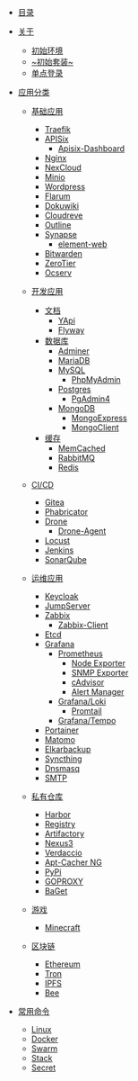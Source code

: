 * [目录](index.md)

* [关于](about/index.md)
  * [初始环境](about/init-env.md)
  * [~初始套装~](about/init-set.md)
  * [单点登录](about/sso.md)

* [应用分类]()
  * [基础应用]()
    * [Traefik](catalog/base/traefik.md)
    * [APISix](catalog/base/apisix/apisix.md)
      * [Apisix-Dashboard](catalog/base/apisix/apisix-dashboard.md)
    * [Nginx](catalog/base/nginx.md)
    * [NexCloud](catalog/base/nexcloud.md)
    * [Minio](catalog/base/minio.md)
    * [Wordpress](catalog/base/wordpress.md)
    * [Flarum](catalog/base/flarum.md)
    * [Dokuwiki](catalog/base/dokuwiki.md)
    * [Cloudreve](catalog/base/cloudreve.md)
    * [Outline](catalog/base/outline.md)
    * [Synapse](catalog/base/synapse/synapse.md)
      * [element-web](catalog/base/synapse/element-web.md)
    * [Bitwarden](catalog/base/bitwarden.md)
    * [ZeroTier](catalog/base/zerotier.md)
    * [Ocserv](catalog/base/ocserv.md)
  * [开发应用]()
    * [文档]()
      * [YApi](catalog/develop/docs/yapi.md)
      * [Flyway](catalog/develop/docs/flyway.md)
    * [数据库]()
      * [Adminer](catalog/develop/database/adminer.md)
      * [MariaDB](catalog/develop/database/mariadb.md)
      * [MySQL](catalog/develop/database/mysql/mysql.md)
        * [PhpMyAdmin](catalog/develop/database/mysql/phpmyadmin.md)
      * [Postgres](catalog/develop/database/postgres/postgres.md)
        * [PgAdmin4](catalog/develop/database/postgres/pgadmin4.md)
      * [MongoDB](catalog/develop/database/mongodb/mongodb.md)
        * [MongoExpress](catalog/develop/database/mongodb/mongoexpress.md)
        * [MongoClient](catalog/develop/database/mongodb/mongoclient.md)
    * [缓存]()
      * [MemCached](catalog/develop/cache/memcached.md)
      * [RabbitMQ](catalog/develop/cache/rabbitmq.md)
      * [Redis](catalog/develop/cache/redis.md)
  * [CI/CD]()
    * [Gitea](catalog/cicd/gitea.md)
    * [Phabricator](catalog/cicd/phabricator.md)
    * [Drone](catalog/cicd/drone/drone.md)
      * [Drone-Agent](catalog/cicd/drone/drone-agent.md)
    * [Locust](catalog/cicd/locust.md)
    * [Jenkins](catalog/cicd/jenkins.md)
    * [SonarQube](catalog/cicd/sonarqube.md)
  * [运维应用]()
    * [Keycloak](catalog/ops/keycloak.md)
    * [JumpServer](catalog/ops/jumpserver.md)
    * [Zabbix](catalog/ops/zabbix/zabbix-server.md)
      * [Zabbix-Client](catalog/ops/zabbix/zabbix-client.md)
    * [Etcd](catalog/ops/etcd.md)
    * [Grafana](catalog/ops/grafana/grafana.md)
      * [Prometheus](catalog/ops/grafana/prometheus/prometheus.md)
        * [Node Exporter](catalog/ops/grafana/prometheus/node-exporter.md)
        * [SNMP Exporter](catalog/ops/grafana/prometheus/snmp-exporter.md)
        * [cAdvisor](catalog/ops/grafana/prometheus/cadvisor.md)
        * [Alert Manager](catalog/ops/grafana/prometheus/alertmanager.md)
      * [Grafana/Loki](catalog/ops/grafana/grafana-loki.md)
        * [Promtail](catalog/ops/grafana/grafana-promtail.md)
      * [Grafana/Tempo](catalog/ops/grafana/grafana-tempo.md)
    * [Portainer](catalog/ops/portainer.md)
    * [Matomo](catalog/ops/matomo.md)
    * [Elkarbackup](catalog/ops/elkarbackup.md)
    * [Syncthing](catalog/ops/syncthing.md)
    * [Dnsmasq](catalog/ops/dnsmasq.md)
    * [SMTP](catalog/ops/smtp.md)
    
  * [私有仓库]()
    * [Harbor](catalog/repository/harbor.md)
    * [Registry](catalog/repository/registry.md)
    * [Artifactory](catalog/repository/artifactory.md)
    * [Nexus3](catalog/repository/nexus3.md)
    * [Verdaccio](catalog/repository/verdaccio.md)
    * [Apt-Cacher NG](catalog/repository/apt-cacher-ng.md)
    * [PyPi](catalog/repository/pypi.md)
    * [GOPROXY](catalog/repository/goproxy.md)
    * [BaGet](catalog/repository/baget.md)
  * [游戏]()
    * [Minecraft](catalog/games/minecraft.md)
  * [区块链]()
    * [Ethereum](catalog/blc/ethereum.md)
    * [Tron](catalog/blc/tron.md)
    * [IPFS](catalog/blc/ipfs.md)
    * [Bee](catalog/blc/bee.md)
* [常用命令]()
  * [Linux](memo/linux.md)
  * [Docker](memo/docker.md)
  * [Swarm](memo/swarm.md)
  * [Stack](memo/stack.md)
  * [Secret](memo/cli-secret.md)
